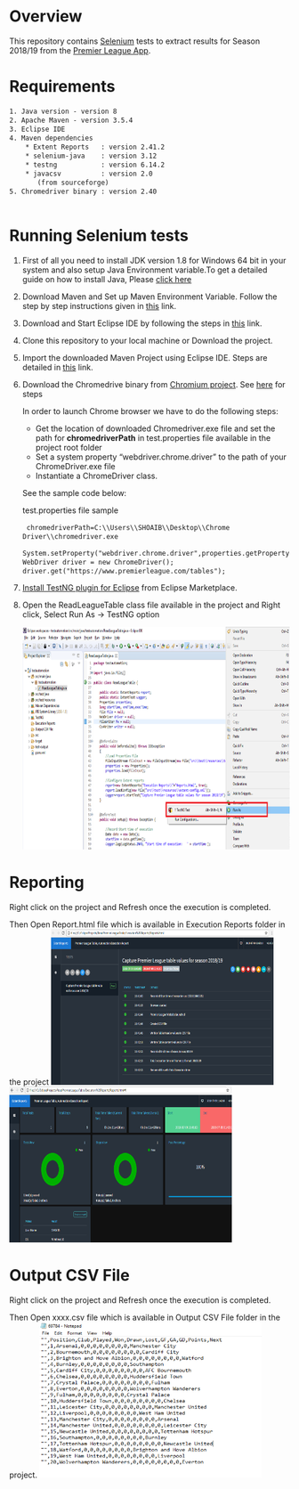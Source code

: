# Overview

This repository contains [Selenium](http://seleniumhq.org/) tests to extract results for Season 2018/19 from the [Premier League App](https://www.premierleague.com/tables).


# Requirements

```
1. Java version - version 8
2. Apache Maven - version 3.5.4
3. Eclipse IDE
4. Maven dependencies 
    * Extent Reports   : version 2.41.2
    * selenium-java    : version 3.12
    * testng           : version 6.14.2
    * javacsv          : version 2.0
       (from sourceforge)
5. Chromedriver binary : version 2.40
       
 ```
       
# Running Selenium tests

1. First of all you need to install JDK version 1.8 for Windows 64 bit in your system and also setup Java Environment variable.To get a detailed guide on how to install Java, Please <a href="https://drive.google.com/open?id=1S_jt7mUKnJakfdZrKIRSzsxTGc-TYMdE">click here</a>

2. Download Maven and Set up Maven Environment Variable. Follow the step by step instructions given in <a href="https://drive.google.com/open?id=1S9pB4Zk7veq_YCDi7w1TMgHv6390ZH1o">this</a> link. 

3. Download and Start Eclipse IDE by following the steps in <a href="https://drive.google.com/open?id=1IaOGHymbUCUBIyTmEwgq8p5D1eGZVGrx">this</a> link. 

4. Clone this repository to your local machine or Download the project.

5. Import the downloaded Maven Project using Eclipse IDE. Steps are detailed in <a href="https://drive.google.com/open?id=1d4JTccc7P7X_zzxdYvby_wzhd4OTWA0M">this</a> link.

6. Download the Chromedrive binary from <a href="http://chromedriver.chromium.org/downloads">Chromium project</a>. See <a href="https://drive.google.com/open?id=1WYRRFy3tuasB5A9u6nQzBpT3egYNXLNw">here</a> for steps

   In order to launch Chrome browser we have to do the following steps:
    
    * Get the location of downloaded Chromedriver.exe file and set the path for **chromedriverPath** in test.properties file available         in the project root folder
    * Set a system property “webdriver.chrome.driver” to the path of your ChromeDriver.exe file
    * Instantiate a ChromeDriver class.

   See the sample code below:
   
     test.properties file sample
   ```
    chromedriverPath=C:\\Users\\SHOAIB\\Desktop\\Chrome Driver\\chromedriver.exe
   ```
   ```
   System.setProperty("webdriver.chrome.driver",properties.getProperty("chromedriverPath"));
   WebDriver driver = new ChromeDriver();
   driver.get("https://www.premierleague.com/tables");
   ```
7. <a href="https://drive.google.com/open?id=1jhwcuI0yNJ34YwbEAPCo-n_yuRTNS7vH
">Install TestNG plugin for Eclipse</a> from Eclipse Marketplace.

8. Open the ReadLeagueTable class file available in the project and Right click, Select Run As -> TestNG option
      
      <img src="ReadPremierLeagueTable/images/TestNGrun.png" width="800" height="400" />

# Reporting

Right click on the project and Refresh once the execution is completed.

Then Open Report.html file which is available in Execution Reports folder in the project
<img src="ReadPremierLeagueTable/images/Reports1.png" width="400" height="280" />
<img src="ReadPremierLeagueTable/images/Reports2.png" width="400" height="280" />

# Output CSV File
Right click on the project and Refresh once the execution is completed.

Then Open xxxx.csv file which is available in Output CSV File folder in the project.
<img src="ReadPremierLeagueTable/images/csv.png" width="400" height="280" />





